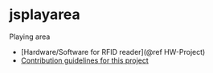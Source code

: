 # jsplayarea
Playing area
* [Hardware/Software for RFID reader](@ref HW-Project)
* [Contribution guidelines for this project](dir/LevelTwo.md)
